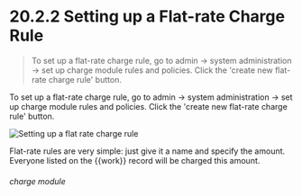# 20.2.2    Setting up a Flat-rate Charge Rule

> To set up a flat-rate charge rule, go to admin -> system administration -> set up charge module rules and policies. Click the 'create new flat-rate charge rule' button. 

To set up a flat-rate charge rule, go to admin -> system administration -> set up charge module rules and policies. Click the 'create new flat-rate charge rule' button. 

![Setting up a flat rate charge rule]({{imgpath}}xxxx.png)

Flat-rate rules are very simple: just give it a name and specify the amount. Everyone listed on the {{work}} record will be charged this amount. 

###### charge module

